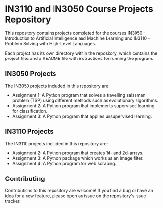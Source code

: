 # IN3110 and IN3050 Course Projects Repository
This repository contains projects completed for the courses  IN3050 - Introduction to Artificial Intelligence and Machine Learning and IN3110 - Problem Solving with High-Level Languages.

Each project has its own directory within the repository, which contains the project files and a README file with instructions for running the program.

## IN3050 Projects
The IN3050 projects included in this repository are:

- Assignment 1: A Python program that solves a travelling salseman problem (TSP) using different methods such as evolutionary algorithms.
- Assignment 2: A Python program that implements supervised learning for classification.
- Assignment 3: A Python program that applies unsupervised learning.

## IN3110 Projects
The IN3110 projects included in this repository are:

- Assignment 2: A Python program that creates 1d- and 2d-arrays.
- Assignment 3: A Python package which works as an image filter.
- Assignment 4: A Python program for web scraping. 

## Contributing
Contributions to this repository are welcome! If you find a bug or have an idea for a new feature, please open an issue on the repository's issue tracker.
